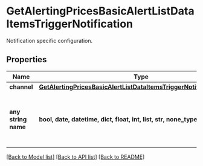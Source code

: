 # GetAlertingPricesBasicAlertListDataItemsTriggerNotification

Notification specific configuration.

## Properties
Name | Type | Description | Notes
------------ | ------------- | ------------- | -------------
**channel** | [**GetAlertingPricesBasicAlertListDataItemsTriggerNotificationChannel**](GetAlertingPricesBasicAlertListDataItemsTriggerNotificationChannel.md) |  | [optional] 
**any string name** | **bool, date, datetime, dict, float, int, list, str, none_type** | any string name can be used but the value must be the correct type | [optional]

[[Back to Model list]](../README.md#documentation-for-models) [[Back to API list]](../README.md#documentation-for-api-endpoints) [[Back to README]](../README.md)


